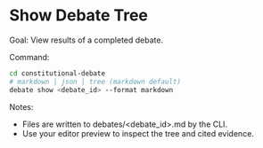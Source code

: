 # Show Debate Tree

Goal: View results of a completed debate.

Command:
```bash
cd constitutional-debate
# markdown | json | tree (markdown default)
debate show <debate_id> --format markdown
```

Notes:
- Files are written to debates/<debate_id>.md by the CLI.
- Use your editor preview to inspect the tree and cited evidence.
